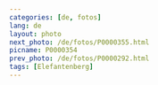 ```yaml
---
categories: [de, fotos]
lang: de
layout: photo
next_photo: /de/fotos/P0000355.html
picname: P0000354
prev_photo: /de/fotos/P0000292.html
tags: [Elefantenberg]
---
```

